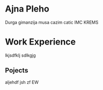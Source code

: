  # Ajna Pleho
 
  Durga gimanzija
  musa cazim catic
  IMC KREMS

# Work Experience

  lkjsdfklj
  sdlkgjg

## Pojects

aljehdf jsh zf EW
